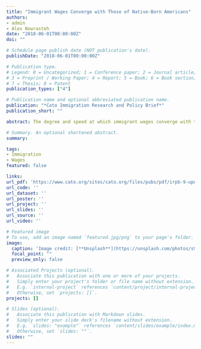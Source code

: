 ```yaml
---
title: "Immigrant Wages Converge with Those of Native‐​Born Americans"
authors:
- admin
- Alex Nowrasteh
date: "2018-06-01T00:00:00Z"
doi: ""

# Schedule page publish date (NOT publication's date).
publishDate: "2018-06-01T00:00:00Z"

# Publication type.
# Legend: 0 = Uncategorized; 1 = Conference paper; 2 = Journal article;
# 3 = Preprint / Working Paper; 4 = Report; 5 = Book; 6 = Book section;
# 7 = Thesis; 8 = Patent
publication_types: ["4"]

# Publication name and optional abbreviated publication name.
publication: "*Cato Immigration Research and Policy Brief*"
publication_short: ""

abstract: The degree and speed at which immigrant wages converge with the wages of native‐​born Americans are important indicators of economic assimilation. Newly arrived immigrants have wages lower than otherwise identical natives, but those wage differences diminish greatly or disappear entirely after about two decades of working in the United States. Immigrants entering today generally start with a narrower wage gap, relative to native‐​born Americans, than do immigrants who entered in the 1990s. From 1995 to 2017, illegal immigrants initially faced a hefty wage penalty of about 11.3 percent relative to legal immigrants. That wage gap can be mostly explained by their lack of legal work status. Although immigrant wages generally converge with those of native‐​born Americans, legalizing illegal immigrants will hasten overall wage convergence.

# Summary. An optional shortened abstract.
summary:

tags:
- Immigration
- Wages
featured: false

links:
url_pdf: 'https://www.cato.org/sites/cato.org/files/pubs/pdf/irpb-9-update-2.pdf'
url_code: ''
url_dataset: ''
url_poster: ''
url_project: ''
url_slides: ''
url_source: ''
url_video: ''

# Featured image
# To use, add an image named `featured.jpg/png` to your page's folder.
image:
  caption: 'Image credit: [**Unsplash**](https://unsplash.com/photos/s9CC2SKySJM)'
  focal_point: ""
  preview_only: false

# Associated Projects (optional).
#   Associate this publication with one or more of your projects.
#   Simply enter your project's folder or file name without extension.
#   E.g. `internal-project` references `content/project/internal-project/index.md`.
#   Otherwise, set `projects: []`.
projects: []

# Slides (optional).
#   Associate this publication with Markdown slides.
#   Simply enter your slide deck's filename without extension.
#   E.g. `slides: "example"` references `content/slides/example/index.md`.
#   Otherwise, set `slides: ""`.
slides: ""
---
```

